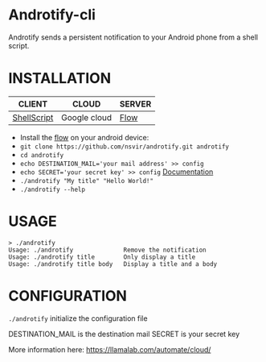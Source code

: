 # Androtify-cli
Androtify sends a persistent notification to your Android phone from a shell script.

INSTALLATION
===========
|     CLIENT    |     CLOUD    | SERVER |
| ------------- | ------------ | ------ |
| [ShellScript] | Google cloud | [Flow] |

- Install the [flow] on your android device:
- `git clone https://github.com/nsvir/androtify.git androtify`
- `cd androtify`
- `echo DESTINATION_MAIL='your mail address' >> config`
- `echo SECRET='your secret key' >> config` [Documentation]
- `./androtify "My title" "Hello World!"`
- `./androtify --help`

USAGE
=====

```
> ./androtify
Usage: ./androtify				Remove the notification
Usage: ./androtify title		Only display a title
Usage: ./androtify title body	Display a title and a body
```

CONFIGURATION
=============

`./androtify` initialize the configuration file

DESTINATION_MAIL is the destination mail
SECRET is your secret key

More information here: https://llamalab.com/automate/cloud/

[Automate]: https://play.google.com/store/apps/details?id=com.llamalab.automate
[ShellScript]: https://github.com/nsvir/androtify
[Flow]: https://github.com/nsvir/androtify
[Documentation]: https://llamalab.com/automate/cloud/
